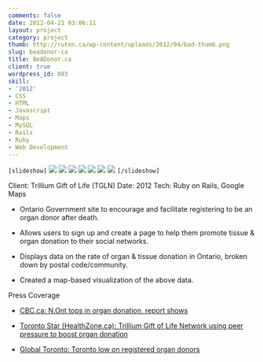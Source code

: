 ```yaml
---
comments: false
date: 2012-04-21 03:06:11
layout: project
category: project
thumb: http://ruten.ca/wp-content/uploads/2012/04/bad-thumb.png
slug: beadonor-ca
title: BeADonor.ca
client: true
wordpress_id: 803
skill:
- '2012'
- CSS
- HTML
- Javascript
- Maps
- MySQL
- Rails
- Ruby
- Web Development
---
```


`[slideshow]`
![](http://ruten.ca/wp-content/uploads/2012/04/cropped1.jpg)
![](http://ruten.ca/wp-content/uploads/2012/04/cropped2.jpg)
![](http://ruten.ca/wp-content/uploads/2012/04/cropped3.jpg)
![](http://ruten.ca/wp-content/uploads/2012/04/cropped4.jpg)
![](http://ruten.ca/wp-content/uploads/2012/04/cropped5.jpg)
![](http://ruten.ca/wp-content/uploads/2012/04/cropped6.jpg)
![](http://ruten.ca/wp-content/uploads/2012/04/cropped7.jpg)
`[/slideshow]`

Client: Trillium Gift of Life (TGLN)
Date: 2012
Tech: Ruby on Rails, Google Maps



	
  * Ontario Government site to encourage and facilitate registering to be an organ donor after death.

	
  * Allows users to sign up and create a page to help them promote tissue & organ donation to their social networks.

	
  * Displays data on the rate of organ & tissue donation in Ontario, broken down by postal code/community.

	
  * Created a map-based visualization of the above data.


Press Coverage

	
  * [CBC.ca: N.Ont tops in organ donation, report shows](http://www.cbc.ca/news/canada/sudbury/story/2012/04/20/sby-organ-donation.html)

	
  * [Toronto Star (HealthZone.ca): Trillium Gift of Life Network using peer pressure to boost organ donation](http://www.healthzone.ca/health/newsfeatures/article/1163983--trillium-gift-of-life-network-using-peer-pressure-to-boost-organ-donation)

	
  * [Global Toronto: Toronto low on registered organ donors](http://www.globaltoronto.com/organ+donors+low/6442625268/story.html)


